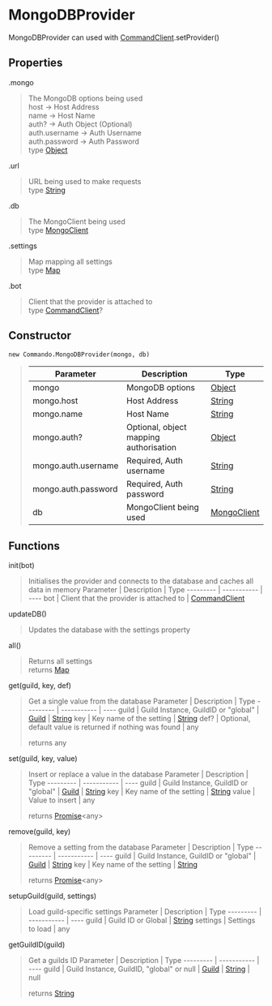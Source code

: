 # MongoDBProvider
MongoDBProvider can used with [CommandClient](https://github.com/Forbidden-Duck/eris.js-commando/tree/master/docs/Classes/CommandoClient.md).setProvider()

## Properties
.mongo
> The MongoDB options being used\
> host -> Host Address\
> name -> Host Name\
> auth? -> Auth Object (Optional)\
> auth.username -> Auth Username\
> auth.password -> Auth Password\
> type [Object](https://developer.mozilla.org/en-US/docs/Web/JavaScript/Reference/Global_Objects/Object)

.url
> URL being used to make requests\
> type [String](https://developer.mozilla.org/en-US/docs/Web/JavaScript/Reference/Global_Objects/String)

.db
> The MongoClient being used\
> type [MongoClient](https://mongodb.github.io/node-mongodb-native/api-generated/mongoclient.html)

.settings
> Map mapping all settings\
> type [Map](https://developer.mozilla.org/en-US/docs/Web/JavaScript/Reference/Global_Objects/Map)

.bot
> Client that the provider is attached to\
> type [CommandClient](https://github.com/Forbidden-Duck/eris.js-commando/tree/master/docs/Classes/CommandoClient.md)?

## Constructor
`new Commando.MongoDBProvider(mongo, db)`
> Parameter | Description | Type
> --------- | ----------- | ----
> mongo | MongoDB options | [Object](https://developer.mozilla.org/en-US/docs/Web/JavaScript/Reference/Global_Objects/Object)
> mongo.host | Host Address | [String](https://developer.mozilla.org/en-US/docs/Web/JavaScript/Reference/Global_Objects/String)
> mongo.​name | Host Name | [String](https://developer.mozilla.org/en-US/docs/Web/JavaScript/Reference/Global_Objects/String)
> mongo.auth? | Optional, object mapping authorisation | [Object](https://developer.mozilla.org/en-US/docs/Web/JavaScript/Reference/Global_Objects/Object)
> mongo.auth.username | Required, Auth username | [String](https://developer.mozilla.org/en-US/docs/Web/JavaScript/Reference/Global_Objects/String)
> mongo.auth.password | Required, Auth password | [String](https://developer.mozilla.org/en-US/docs/Web/JavaScript/Reference/Global_Objects/String)
> db | MongoClient being used | [MongoClient](https://mongodb.github.io/node-mongodb-native/api-generated/mongoclient.html)

## Functions
init(bot)
> Initialises the provider and connects to the database and caches all data in memory
> Parameter | Description | Type
> --------- | ----------- | ----
> bot | Client that the provider is attached to | [CommandClient](https://github.com/Forbidden-Duck/eris.js-commando/tree/master/docs/Classes/CommandoClient.md)

updateDB()
> Updates the database with the settings property

all()
> Returns all settings\
> returns [Map](https://developer.mozilla.org/en-US/docs/Web/JavaScript/Reference/Global_Objects/Map)

get(guild, key, def)
> Get a single value from the database
> Parameter | Description | Type
> --------- | ----------- | ----
> guild | Guild Instance, GuildID or "global" | [Guild](https://abal.moe/Eris/docs/Guild) \| [String](https://developer.mozilla.org/en-US/docs/Web/JavaScript/Reference/Global_Objects/String)
> key | Key name of the setting | [String](https://developer.mozilla.org/en-US/docs/Web/JavaScript/Reference/Global_Objects/String)
> def? | Optional, default value is returned if nothing was found | any
> 
> returns any

set(guild, key, value)
> Insert or replace a value in the database
> Parameter | Description | Type
> --------- | ----------- | ----
> guild | Guild Instance, GuildID or "global" | [Guild](https://abal.moe/Eris/docs/Guild) \| [String](https://developer.mozilla.org/en-US/docs/Web/JavaScript/Reference/Global_Objects/String)
> key | Key name of the setting | [String](https://developer.mozilla.org/en-US/docs/Web/JavaScript/Reference/Global_Objects/String)
> value | Value to insert | any
>
> returns [Promise](https://developer.mozilla.org/en-US/docs/Web/JavaScript/Reference/Global_Objects/Promise)\<any>

remove(guild, key)
> Remove a setting from the database
> Parameter | Description | Type
> --------- | ----------- | ----
> guild | Guild Instance, GuildID or "global" | [Guild](https://abal.moe/Eris/docs/Guild) \| [String](https://developer.mozilla.org/en-US/docs/Web/JavaScript/Reference/Global_Objects/String)
> key | Key name of the setting | [String](https://developer.mozilla.org/en-US/docs/Web/JavaScript/Reference/Global_Objects/String)
>
> returns [Promise](https://developer.mozilla.org/en-US/docs/Web/JavaScript/Reference/Global_Objects/Promise)\<any>

setupGuild(guild, settings)
> Load guild-specific settings
> Parameter | Description | Type
> --------- | ----------- | ----
> guild | Guild ID or Global | [String](https://developer.mozilla.org/en-US/docs/Web/JavaScript/Reference/Global_Objects/String)
> settings | Settings to load | any


getGuildID(guild)
> Get a guilds ID
> Parameter | Description | Type
> --------- | ----------- | ----
> guild | Guild Instance, GuildID, "global" or null | [Guild](https://abal.moe/Eris/docs/Guild) \| [String](https://developer.mozilla.org/en-US/docs/Web/JavaScript/Reference/Global_Objects/String) \| null
>
> returns [String](https://developer.mozilla.org/en-US/docs/Web/JavaScript/Reference/Global_Objects/String)